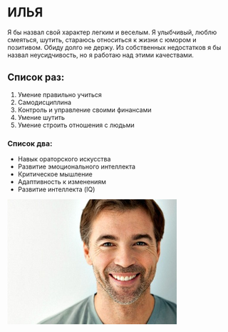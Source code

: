 # ИЛЬЯ 

Я бы назвал свой характер легким и веселым. Я улыбчивый, люблю смеяться, шутить, стараюсь относиться к жизни с юмором и позитивом. Обиду долго не держу.  Из собственных недостатков я бы назвал неусидчивость, но я работаю над этими качествами.

## Список раз: 

1. Умение правильно учиться
2. Самодисциплина
3. Контроль и управление своими финансами
4. Умение шутить
5. Умение строить отношения с людьми

### Список два: 
+ Навык ораторского искусства
+ Развитие эмоционального интеллекта
+ Критическое мышление
+ Адаптивность к изменениям
+ Развитие интеллекта (IQ)

![Фото](/img/man.jpg)